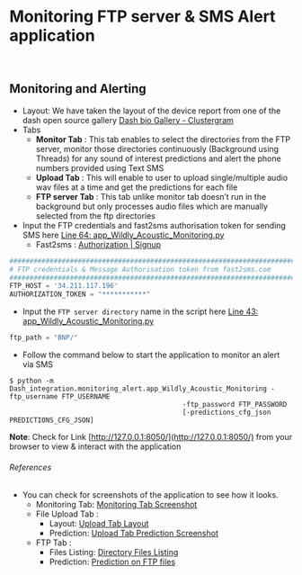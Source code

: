 # Monitoring FTP server & SMS Alert application

<br>

## Monitoring and Alerting
- Layout: We have taken the layout of the device report from one of the dash open source gallery [Dash bio Gallery - Clustergram](https://github.com/plotly/dash-bio/blob/master/tests/dashbio_demos/dash-clustergram/app.py)
- Tabs
	- **Monitor Tab** : This tab enables to select the directories from the FTP server, monitor those directories continuously (Background using Threads) for any sound of interest predictions and alert the phone numbers provided using Text SMS
	-   **Upload Tab** : This will enable to user to upload single/multiple audio wav files at a time and get the predictions for each file
	-  **FTP server Tab** : This tab unlike monitor tab doesn’t run in the background but only processes audio files which are manually selected from the ftp directories
- Input the FTP credentials and fast2sms authorisation token for sending SMS here [Line 64: app_Wildly_Acoustic_Monitoring.py](https://github.com/wildlytech/modular_acoustic_detection/blob/6c31e9a100faf3f3d26f08c7e183619f60f82e57/Dash_integration/monitoring_alert/app_Wildly_Acoustic_Monitoring.py#L64)
	- Fast2sms  : [Authorization | Signup](https://www.fast2sms.com/)
```python
####################################################################################
# FTP credentials & Message Authorisation token from fast2sms.com
####################################################################################
FTP_HOST = '34.211.117.196'
AUTHORIZATION_TOKEN = "***********"
```

- Input the ```FTP server directory``` name in the script here [Line 43: app_Wildly_Acoustic_Monitoring.py](https://github.com/wildlytech/modular_acoustic_detection/blob/6c31e9a100faf3f3d26f08c7e183619f60f82e57/Dash_integration/monitoring_alert/app_Wildly_Acoustic_Monitoring.py#L43)
```python
ftp_path = "BNP/"
```
- Follow the command below to start the application to monitor an alert via SMS
```shell
$ python -m Dash_integration.monitoring_alert.app_Wildly_Acoustic_Monitoring -ftp_username FTP_USERNAME
                                           -ftp_password FTP_PASSWORD
                                           [-predictions_cfg_json PREDICTIONS_CFG_JSON]
```

**Note**: Check for Link [http://127.0.0.1:8050/](http://127.0.0.1:8050/) from your browser to view & interact with the  application

###### References
- You can check for screenshots of the application to see how it looks.
	- Monitoring Tab: [Monitoring Tab Screenshot](https://drive.google.com/open?id=1n82c_Xp3EFMQbW8ryEtc49mf0upzR0nJ)
	- File Upload Tab :
		- Layout: [Upload Tab Layout](https://drive.google.com/open?id=16yal83TZoXYJiRyfe3RcoDPnmq4ci-ZY)
		- Prediction: [Upload Tab Prediction Screenshot](https://drive.google.com/open?id=1KvrJk6qmpYCAcQlqDFzRxnXoCpbJdFDJ)
  - FTP Tab :
	  - Files Listing: [Directory Files Listing](https://drive.google.com/open?id=1qCQcgm-8oWlPhGibQtMbpMMZHhoP9b5G)
	  - Prediction: [Prediction on FTP files](https://drive.google.com/open?id=1YLJrEfTNBgu5zwcJm4O7NQtc-kkOXsAR)




